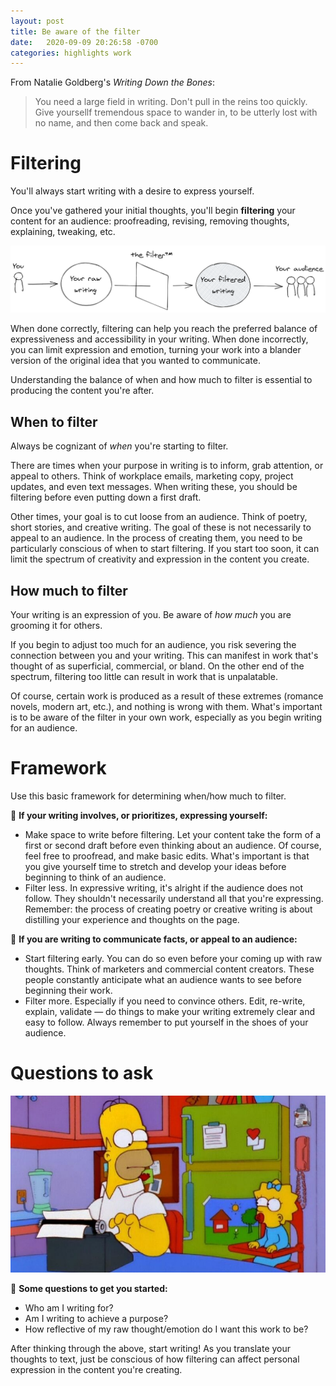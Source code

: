 ```yaml
---
layout: post
title: Be aware of the filter
date:   2020-09-09 20:26:58 -0700
categories: highlights work
---
```

From Natalie Goldberg's *Writing Down the Bones*:
> You need a large field in writing. Don't pull in the reins too quickly. Give yoursellf tremendous space to wander in, to be utterly lost with no name, and then come back and speak.

# Filtering

You'll always start writing with a desire to express yourself.

Once you've gathered your initial thoughts, you'll begin **filtering** your content for an audience: proofreading, revising, removing thoughts, explaining, tweaking, etc.

![filtering diagram](https://raw.githubusercontent.com/svvchen/nervxious/gh-pages/assets/images/filter.png)

When done correctly, filtering can help you reach the preferred balance of expressiveness and accessibility in your writing. When done incorrectly, you can limit expression and emotion, turning your work into a blander version of the original idea that you wanted to communicate.

Understanding the balance of when and how much to filter is essential to producing the content you're after.

## When to filter

Always be cognizant of *when* you're starting to filter.

There are times when your purpose in writing is to inform, grab attention, or appeal to others. Think of workplace emails, marketing copy, project updates, and even text messages. When writing these, you should be filtering before even putting down a first draft.

Other times, your goal is to cut loose from an audience. Think of poetry, short stories, and creative writing. The goal of these is not necessarily to appeal to an audience. In the process of creating them, you need to be particularly conscious of when to start filtering. If you start too soon, it can limit the spectrum of creativity and expression in the content you create.

## How much to filter

Your writing is an expression of you. Be aware of *how much* you are grooming it for others.

If you begin to adjust too much for an audience, you risk severing the connection between you and your writing. This can manifest in work that's thought of as superficial, commercial, or bland. On the other end of the spectrum, filtering too little can result in work that is unpalatable.

Of course, certain work is produced as a result of these extremes (romance novels, modern art, etc.), and nothing is wrong with them. What's important is to be aware of the filter in your own work, especially as you begin writing for an audience.

# Framework

Use this basic framework for determining when/how much to filter.

💟 **If your writing involves, or prioritizes, expressing yourself:**

- Make space to write before filtering. Let your content take the form of a first or second draft before even thinking about an audience. Of course, feel free to proofread, and make basic edits. What's important is that you give yourself time to stretch and develop your ideas before beginning to think of an audience.
- Filter less. In expressive writing, it's alright if the audience does not follow. They shouldn't necessarily understand all that you're expressing. Remember: the process of creating poetry or creative writing is about distilling your experience and thoughts on the page.

📣 **If you are writing to communicate facts, or appeal to an audience:** 

- Start filtering early. You can do so even before your coming up with raw thoughts. Think of marketers and commercial content creators. These people constantly anticipate what an audience wants to see before beginning their work.
- Filter more. Especially if you need to convince others. Edit, re-write, explain, validate — do things to make your writing extremely clear and easy to follow. Always remember to put yourself in the shoes of your audience.

# Questions to ask

![homer filtering for maggie](https://raw.githubusercontent.com/svvchen/nervxious/gh-pages/assets/images/writing.jpg)  
  
🤔 **Some questions to get you started:**

- Who am I writing for?
- Am I writing to achieve a purpose?
- How reflective of my raw thought/emotion do I want this work to be?

After thinking through the above, start writing! As you translate your thoughts to text, just be conscious of how filtering can affect personal expression in the content you're creating.
